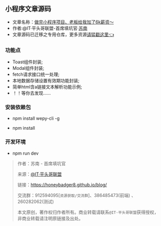 ## 小程序文章源码 
- 文章名称：[做完小程序项目、老板给我加了6k薪资～](https://juejin.im/post/5ba57b7c5188255c971fda3a)
- 作者:@IT·平头哥联盟-首席填坑官∙[苏南](https://github.com/meibin08 "@IT·平头哥联盟-首席填坑官∙苏南")
- 文章源码已迁移之专用仓库，更多资源[请猛戳这里👈](https://github.com/honeybadger8/blog-resource "@IT·平头哥联盟 文章源码合集")



### 功能点

- Toast组件封装;
- Modal组件封装;
- fetch请求接口统一处理;
- 本地数据存储设置有效期功能封装;
- 简单html含a链接文本解析功能示例;
- ！！等你去发现……



### 安装依赖包 

- npm install wepy-cli -g

- npm  install


### 开发环境
- npm run dev



> 作者：苏南 - 首席填坑官
>
> 来源：[@IT·平头哥联盟](https://honeybadger8.github.io/blog/ "@IT·平头哥联盟")
> 
> 链接：https://honeybadger8.github.io/blog/
> 
> 交流群：912594095[`资源获取/交流群`]、386485473(前端) 、260282062(测试)
>
> 本文原创，著作权归作者所有。商业转载请联系`@IT·平头哥联盟`获得授权，非商业转载请注明原链接及出处。 


